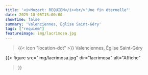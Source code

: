 ```yaml
---
title: '<i>Mozart: REQUIEM</i><br/>"Une fin éternelle"'
date: 2025-10-05T15:00:00
showTime: false
summary: 'Valenciennes, Église Saint-Géry'
tags: ["requiem"]
featureimage: img/lacrimosa.jpg
---
```


> {{< icon "location-dot" >}} Valenciennes, Église Saint-Géry

{{< figure
    src="img/lacrimosa.jpg"
    dir="lacrimosa"
    alt="Affiche"
>}}

